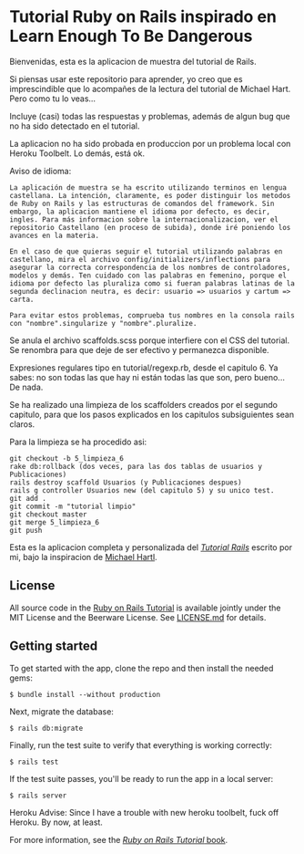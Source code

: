 # Tutorial Ruby on Rails inspirado en Learn Enough To Be Dangerous

Bienvenidas, esta es la aplicacion de muestra del tutorial de Rails.

Si piensas usar este repositorio para aprender, yo creo que es imprescindible que lo acompañes de la lectura del tutorial de Michael Hart. Pero como tu lo veas...

Incluye (casi) todas las respuestas y problemas, además de algun bug que no ha sido detectado en el tutorial.

La aplicacion no ha sido probada en produccion por un problema local con Heroku Toolbelt. Lo demás, está ok.

Aviso de idioma:

	La aplicación de muestra se ha escrito utilizando terminos en lengua castellana. La intención, claramente, es poder distinguir los metodos de Ruby on Rails y las estructuras de comandos del framework. Sin embargo, la aplicacion mantiene el idioma por defecto, es decir, ingles. Para más informacion sobre la internacionalizacion, ver el repositorio Castellano (en proceso de subida), donde iré poniendo los avances en la materia.

	En el caso de que quieras seguir el tutorial utilizando palabras en castellano, mira el archivo config/initializers/inflections para asegurar la correcta correspondencia de los nombres de controladores, modelos y demás. Ten cuidado con las palabras en femenino, porque el idioma por defecto las pluraliza como si fueran palabras latinas de la segunda declinacion neutra, es decir: usuario => usuarios y cartum => carta.

	Para evitar estos problemas, comprueba tus nombres en la consola rails con "nombre".singularize y "nombre".pluralize.

Se anula el archivo scaffolds.scss porque interfiere con el CSS del tutorial. Se renombra para que deje de ser efectivo y permanezca disponible.

Expresiones regulares tipo en tutorial/regexp.rb, desde el capitulo 6. Ya sabes: no son todas las que hay ni están todas las que son, pero bueno... De nada.

Se ha realizado una limpieza de los scaffolders creados por el segundo capitulo, para que los pasos explicados en los capitulos subsiguientes sean claros.

Para la limpieza se ha procedido asi:

	git checkout -b 5_limpieza_6
	rake db:rollback (dos veces, para las dos tablas de usuarios y Publicaciones)
	rails destroy scaffold Usuarios (y Publicaciones despues)
	rails g controller Usuarios new (del capitulo 5) y su unico test.
	git add .
	git commit -m "tutorial limpio"
	git checkout master
	git merge 5_limpieza_6
	git push

Esta es la aplicacion completa y personalizada del
[*Tutorial Rails*](http://www.railstutorial.org/)
escrito por mi, bajo la inspiracion de [Michael Hartl](http://www.michaelhartl.com/).

## License

All source code in the [Ruby on Rails Tutorial](http://railstutorial.org/)
is available jointly under the MIT License and the Beerware License. See
[LICENSE.md](LICENSE.md) for details.

## Getting started

To get started with the app, clone the repo and then install the needed gems:

```
$ bundle install --without production
```

Next, migrate the database:

```
$ rails db:migrate
```

Finally, run the test suite to verify that everything is working correctly:

```
$ rails test
```

If the test suite passes, you'll be ready to run the app in a local server:

```
$ rails server
```

Heroku Advise:
Since I have a trouble with new heroku toolbelt, fuck off Heroku.
By now, at least.

For more information, see the
[*Ruby on Rails Tutorial* book](http://www.railstutorial.org/book).